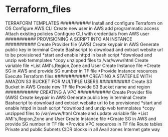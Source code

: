 # Terraform_files
TERRAFORM TEMPLATES
###########
Install and configure Terraform on OS
Configure AWS CLI
Create new user in AWS add programmatic access
Attach existing policies
Configure CLI with credentials from AWS user
###########
PROVISIONING A SCRIPT INTO AN INSTANCE
###########
Create Provider file (AWS)
Create keypair in AWS
Generate public key in terminal
Create Bashscript to download and extract website url to be provisioned
*start and enable httpd in bash script
*download and unzip web temmplates 
*copy unzipped files to /var/www/html
Create variable file
*List AMI's,Region,Zone and User
Create Instance file 
*Create SG in AWS and provide SG number in TF file
*Provide Instance resources
Execute Terraform files
############
CREATING A STATEFILE WITH AMAZON S3 BUCKET FOR MULTIPLE USERS
###########
Create S3 Bucket in AWS
Create new TF file
Provide S3 Bucket name and region
############
CREATING A VPC 
############
Create Provider file (AWS)
Create keypair in AWS
Generate public key in terminal
Create Bashscript to download and extract website url to be provisioned
*start and enable httpd in bash script
*download and unzip web temmplates 
*copy unzipped files to /var/www/html
Create and update variable file
*List AMI's,Region,Zone and User
Create Instance file 
*Create SG in AWS and provide SG number in TF file
*Provide VPC resources in TF file
Route tables
Private and public Subnets
CIDR blocks in all Avail zones
Internet gate way

